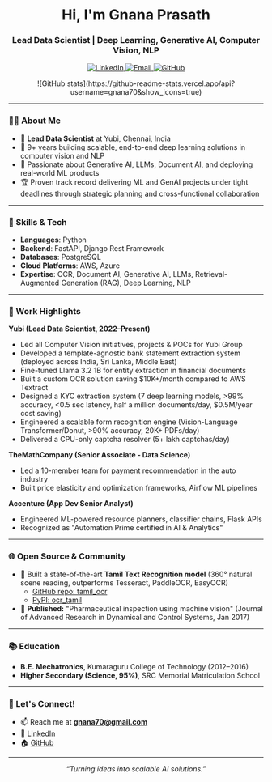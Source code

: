 <!--
🌟 Welcome to GNANA PRASATH's GitHub Profile 🌟
-->

<h1 align="center">Hi, I'm Gnana Prasath</h1>
<h3 align="center">Lead Data Scientist | Deep Learning, Generative AI, Computer Vision, NLP</h3>
<p align="center">
  <a href="https://www.linkedin.com/in/gnana-prasath/" target="_blank">
    <img src="https://img.shields.io/badge/LinkedIn-blue?logo=linkedin" alt="LinkedIn" />
  </a>
  <a href="mailto:gnana70@gmail.com">
    <img src="https://img.shields.io/badge/Email-gnana70@gmail.com-red?logo=gmail" alt="Email" />
  </a>
  <a href="https://github.com/gnana70" target="_blank">
    <img src="https://img.shields.io/badge/GitHub-gnana70-black?logo=github" alt="GitHub" />
  </a>
</p>

<p align="center">
  ![GitHub stats](https://github-readme-stats.vercel.app/api?username=gnana70&show_icons=true)
</p>


---

### 🧑‍💻 About Me

- 💼 **Lead Data Scientist** at Yubi, Chennai, India
- 🎯 9+ years building scalable, end-to-end deep learning solutions in computer vision and NLP
- 🤖 Passionate about Generative AI, LLMs, Document AI, and deploying real-world ML products
- 🏆 Proven track record delivering ML and GenAI projects under tight deadlines through strategic planning and cross-functional collaboration

---

### 🚀 Skills & Tech

- **Languages**: Python
- **Backend**: FastAPI, Django Rest Framework
- **Databases**: PostgreSQL
- **Cloud Platforms**: AWS, Azure
- **Expertise**: OCR, Document AI, Generative AI, LLMs, Retrieval-Augmented Generation (RAG), Deep Learning, NLP

---

### 🏢 Work Highlights

**Yubi (Lead Data Scientist, 2022–Present)**
- Led all Computer Vision initiatives, projects & POCs for Yubi Group
- Developed a template-agnostic bank statement extraction system (deployed across India, Sri Lanka, Middle East)
- Fine-tuned Llama 3.2 1B for entity extraction in financial documents
- Built a custom OCR solution saving $10K+/month compared to AWS Textract
- Designed a KYC extraction system (7 deep learning models, >99% accuracy, <0.5 sec latency, half a million documents/day, $0.5M/year cost saving)
- Engineered a scalable form recognition engine (Vision-Language Transformer/Donut, >90% accuracy, 20K+ PDFs/day)
- Delivered a CPU-only captcha resolver (5+ lakh captchas/day)

**TheMathCompany (Senior Associate - Data Science)**
- Led a 10-member team for payment recommendation in the auto industry
- Built price elasticity and optimization frameworks, Airflow ML pipelines

**Accenture (App Dev Senior Analyst)**
- Engineered ML-powered resource planners, classifier chains, Flask APIs
- Recognized as "Automation Prime certified in AI & Analytics"

---

### 🌐 Open Source & Community

- 🏅 Built a state-of-the-art **Tamil Text Recognition model** (360° natural scene reading, outperforms Tesseract, PaddleOCR, EasyOCR)
  - [GitHub repo: tamil_ocr](https://github.com/gnana70/tamil_ocr)
  - [PyPI: ocr_tamil](https://pypi.org/project/ocr-tamil/)
- 📄 **Published:** "Pharmaceutical inspection using machine vision" (Journal of Advanced Research in Dynamical and Control Systems, Jan 2017)

---

### 📚 Education

- **B.E. Mechatronics**, Kumaraguru College of Technology (2012–2016)
- **Higher Secondary (Science, 95%)**, SRC Memorial Matriculation School

---

### 💬 Let's Connect!

- 📫 Reach me at **gnana70@gmail.com**
- 💼 [LinkedIn](https://www.linkedin.com/in/gnana-prasath/)
- 🏠 [GitHub](https://github.com/gnana70)

---

<p align="center">
  <em>“Turning ideas into scalable AI solutions.”</em>
</p>

<!--
Notable skills: GenAI, LLM, RAG, OCR, CV/NLP, Python, FastAPI, AWS, Azure, Open Source
Open for collaborations & discussions on ML, AI, and automation!
-->

